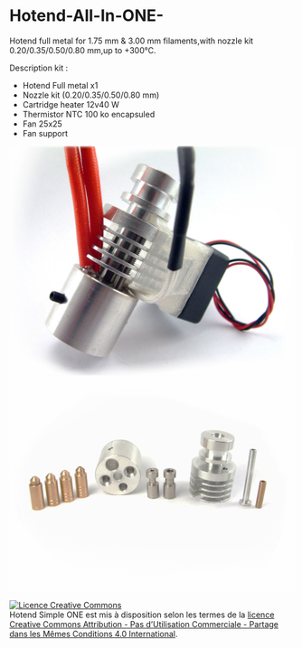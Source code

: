 Hotend-All-In-ONE-
==================

Hotend full metal for 1.75 mm &amp; 3.00 mm filaments,with nozzle kit 0.20/0.35/0.50/0.80 mm,up to +300°C.

Description kit :

- Hotend Full metal x1
- Nozzle kit (0.20/0.35/0.50/0.80 mm)
- Cartridge heater 12v40 W
- Thermistor NTC 100 ko encapsuled
- Fan 25x25
- Fan support

![](https://raw.githubusercontent.com/Fourmi/Hotend-All-In-ONE-/master/Pictures/AI1.jpg)
![](https://raw.githubusercontent.com/Fourmi/Hotend-All-In-ONE-/master/Pictures/DSCF0057.JPG)


<a rel="license" href="http://creativecommons.org/licenses/by-nc-sa/4.0/"><img alt="Licence Creative Commons" style="border-width:0" src="https://i.creativecommons.org/l/by-nc-sa/4.0/88x31.png" /></a><br /><span xmlns:dct="http://purl.org/dc/terms/" property="dct:title">Hotend Simple ONE</span> est mis à disposition selon les termes de la <a rel="license" href="http://creativecommons.org/licenses/by-nc-sa/4.0/">licence Creative Commons Attribution - Pas d’Utilisation Commerciale - Partage dans les Mêmes Conditions 4.0 International</a>.
